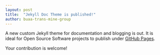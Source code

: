 ```yaml
---
layout: post
title:  "Jekyll Doc Theme is published!"
author: buaa-trans-mine-group
---
```

A new custom Jekyll theme for documentation and blogging is out. It is ideal for Open Source Software projects to publish under [GitHub Pages](https://pages.github.com).

Your contribution is welcome!
